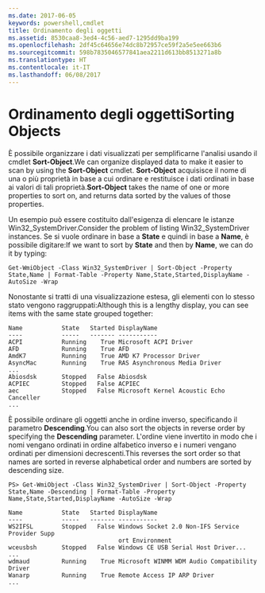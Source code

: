 ```yaml
---
ms.date: 2017-06-05
keywords: powershell,cmdlet
title: Ordinamento degli oggetti
ms.assetid: 8530caa8-3ed4-4c56-aed7-1295dd9ba199
ms.openlocfilehash: 2df45c64656e74dc8b72957ce59f2a5e5ee663b6
ms.sourcegitcommit: 598b7835046577841aea2211d613bb8513271a8b
ms.translationtype: HT
ms.contentlocale: it-IT
ms.lasthandoff: 06/08/2017
---
```

# <a name="sorting-objects"></a><span data-ttu-id="09bdf-103">Ordinamento degli oggetti</span><span class="sxs-lookup"><span data-stu-id="09bdf-103">Sorting Objects</span></span>
<span data-ttu-id="09bdf-104">È possibile organizzare i dati visualizzati per semplificarne l'analisi usando il cmdlet **Sort-Object**.</span><span class="sxs-lookup"><span data-stu-id="09bdf-104">We can organize displayed data to make it easier to scan by using the **Sort-Object** cmdlet.</span></span> <span data-ttu-id="09bdf-105">**Sort-Object** acquisisce il nome di una o più proprietà in base a cui ordinare e restituisce i dati ordinati in base ai valori di tali proprietà.</span><span class="sxs-lookup"><span data-stu-id="09bdf-105">**Sort-Object** takes the name of one or more properties to sort on, and returns data sorted by the values of those properties.</span></span>

<span data-ttu-id="09bdf-106">Un esempio può essere costituito dall'esigenza di elencare le istanze Win32_SystemDriver.</span><span class="sxs-lookup"><span data-stu-id="09bdf-106">Consider the problem of listing Win32_SystemDriver instances.</span></span> <span data-ttu-id="09bdf-107">Se si vuole ordinare in base a **State** e quindi in base a **Name**, è possibile digitare:</span><span class="sxs-lookup"><span data-stu-id="09bdf-107">If we want to sort by **State** and then by **Name**, we can do it by typing:</span></span>

```
Get-WmiObject -Class Win32_SystemDriver | Sort-Object -Property State,Name | Format-Table -Property Name,State,Started,DisplayName -AutoSize -Wrap
```

<span data-ttu-id="09bdf-108">Nonostante si tratti di una visualizzazione estesa, gli elementi con lo stesso stato vengono raggruppati:</span><span class="sxs-lookup"><span data-stu-id="09bdf-108">Although this is a lengthy display, you can see items with the same state grouped together:</span></span>

```
Name           State   Started DisplayName
----           -----   ------- -----------
ACPI           Running    True Microsoft ACPI Driver
AFD            Running    True AFD
AmdK7          Running    True AMD K7 Processor Driver
AsyncMac       Running    True RAS Asynchronous Media Driver
...
Abiosdsk       Stopped   False Abiosdsk
ACPIEC         Stopped   False ACPIEC
aec            Stopped   False Microsoft Kernel Acoustic Echo Canceller
...
```

<span data-ttu-id="09bdf-109">È possibile ordinare gli oggetti anche in ordine inverso, specificando il parametro **Descending**.</span><span class="sxs-lookup"><span data-stu-id="09bdf-109">You can also sort the objects in reverse order by specifying the **Descending** parameter.</span></span> <span data-ttu-id="09bdf-110">L'ordine viene invertito in modo che i nomi vengano ordinati in ordine alfabetico inverso e i numeri vengano ordinati per dimensioni decrescenti.</span><span class="sxs-lookup"><span data-stu-id="09bdf-110">This reverses the sort order so that names are sorted in reverse alphabetical order and numbers are sorted by descending size.</span></span>

```
PS> Get-WmiObject -Class Win32_SystemDriver | Sort-Object -Property State,Name -Descending | Format-Table -Property Name,State,Started,DisplayName -AutoSize -Wrap

Name           State   Started DisplayName
----           -----   ------- -----------
WS2IFSL        Stopped   False Windows Socket 2.0 Non-IFS Service Provider Supp
                               ort Environment
wceusbsh       Stopped   False Windows CE USB Serial Host Driver...
...
wdmaud         Running    True Microsoft WINMM WDM Audio Compatibility Driver
Wanarp         Running    True Remote Access IP ARP Driver
...
```

